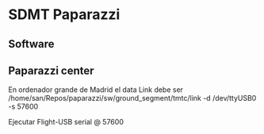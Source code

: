 # SDMT Paparazzi

## Software

## Paparazzi center

En ordenador grande de Madrid el data Link debe ser
/home/san/Repos/paparazzi/sw/ground_segment/tmtc/link  -d /dev/ttyUSB0 -s 57600

Ejecutar Flight-USB serial @ 57600




